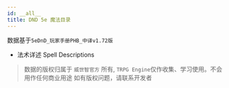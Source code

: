 ```yaml
---
id: __all__
title: DND 5e 魔法目录
---
```


数据基于`5eDnD_玩家手册PHB_中译v1.72版`

- 法术详述 Spell Descriptions

> 数据的版权归属于 `威世智官方` 所有, `TRPG Engine`仅作收集、学习使用。不会用作任何商业用途
> 如有版权问题，请联系开发者
